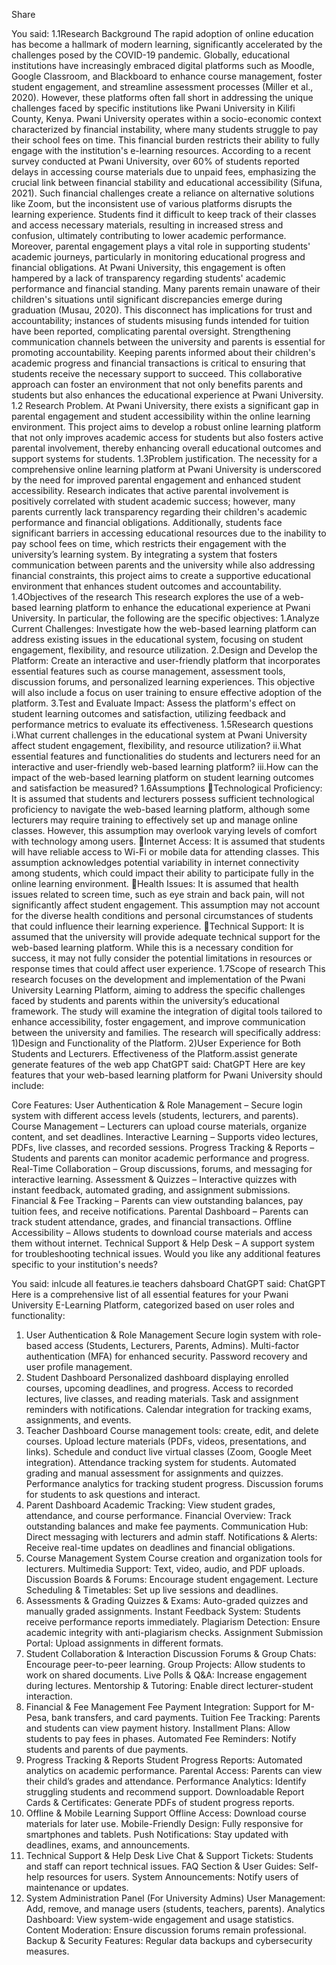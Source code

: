 Share


You said:
1.1Research Background 
The rapid adoption of online education has become a hallmark of modern learning, significantly accelerated by the challenges posed by the COVID-19 pandemic. Globally, educational institutions have increasingly embraced digital platforms such as Moodle, Google Classroom, and Blackboard to enhance course management, foster student engagement, and streamline assessment processes (Miller et al., 2020). However, these platforms often fall short in addressing the unique challenges faced by specific institutions like Pwani University in Kilifi County, Kenya.
Pwani University operates within a socio-economic context characterized by financial instability, where many students struggle to pay their school fees on time. This financial burden restricts their ability to fully engage with the institution's e-learning resources. According to a recent survey conducted at Pwani University, over 60% of students reported delays in accessing course materials due to unpaid fees, emphasizing the crucial link between financial stability and educational accessibility (Sifuna, 2021). Such financial challenges create a reliance on alternative solutions like Zoom, but the inconsistent use of various platforms disrupts the learning experience. Students find it difficult to keep track of their classes and access necessary materials, resulting in increased stress and confusion, ultimately contributing to lower academic performance.
Moreover, parental engagement plays a vital role in supporting students' academic journeys, particularly in monitoring educational progress and financial obligations. At Pwani University, this engagement is often hampered by a lack of transparency regarding students' academic performance and financial standing. Many parents remain unaware of their children's situations until significant discrepancies emerge during graduation (Musau, 2020). This disconnect has implications for trust and accountability; instances of students misusing funds intended for tuition have been reported, complicating parental oversight. Strengthening communication channels between the university and parents is essential for promoting accountability. Keeping parents informed about their children's academic progress and financial transactions is critical to ensuring that students receive the necessary support to succeed. This collaborative approach can foster an environment that not only benefits parents and students but also enhances the educational experience at Pwani University.
1.2 Research Problem.
 At Pwani University, there exists a significant gap in parental engagement and student accessibility within the online learning environment. This project aims to develop a robust online learning platform that not only improves academic access for students but also fosters active parental involvement, thereby enhancing overall educational outcomes and support systems for students.
1.3Problem justification.
The necessity for a comprehensive online learning platform at Pwani University is underscored by the need for improved parental engagement and enhanced student accessibility. Research indicates that active parental involvement is positively correlated with student academic success; however, many parents currently lack transparency regarding their children's academic performance and financial obligations. Additionally, students face significant barriers in accessing educational resources due to the inability to pay school fees on time, which restricts their engagement with the university’s learning system. By integrating a system that fosters communication between parents and the university while also addressing financial constraints, this project aims to create a supportive educational environment that enhances student outcomes and accountability.
1.4Objectives of the research
This research explores the use of a web-based learning platform to enhance the educational experience at Pwani University. In particular, the following are the specific objectives:
1.Analyze Current Challenges: Investigate how the web-based learning platform can address existing issues in the educational system, focusing on student engagement, flexibility, and resource utilization.
2.Design and Develop the Platform: Create an interactive and user-friendly platform that incorporates essential features such as course management, assessment tools, discussion forums, and personalized learning experiences. This objective will also include a focus on user training to ensure effective adoption of the platform.
3.Test and Evaluate Impact: Assess the platform's effect on student learning outcomes and satisfaction, utilizing feedback and performance metrics to evaluate its effectiveness.
1.5Research questions
i.What current challenges in the educational system at Pwani University affect student engagement, flexibility, and resource utilization?
ii.What essential features and functionalities do students and lecturers need for an interactive and user-friendly web-based learning platform?
iii.How can the impact of the web-based learning platform on student learning outcomes and satisfaction be measured?
1.6Assumptions
Technological Proficiency: It is assumed that students and lecturers possess sufficient technological proficiency to navigate the web-based learning platform, although some lecturers may require training to effectively set up and manage online classes. However, this assumption may overlook varying levels of comfort with technology among users.
Internet Access: It is assumed that students will have reliable access to Wi-Fi or mobile data for attending classes. This assumption acknowledges potential variability in internet connectivity among students, which could impact their ability to participate fully in the online learning environment.
Health Issues: It is assumed that health issues related to screen time, such as eye strain and back pain, will not significantly affect student engagement. This assumption may not account for the diverse health conditions and personal circumstances of students that could influence their learning experience.
Technical Support: It is assumed that the university will provide adequate technical support for the web-based learning platform. While this is a necessary condition for success, it may not fully consider the potential limitations in resources or response times that could affect user experience.
1.7Scope of research
This research focuses on the development and implementation of the Pwani University Learning Platform, aiming to address the specific challenges faced by students and parents within the university’s educational framework. The study will examine the integration of digital tools tailored to enhance accessibility, foster engagement, and improve communication between the university and families. The research will specifically address:
1)Design and Functionality of the Platform.
2)User Experience for Both Students and Lecturers.
Effectiveness of the Platform.assist generate  generate features of the web app
ChatGPT said:
ChatGPT
Here are key features that your web-based learning platform for Pwani University should include:

Core Features:
User Authentication & Role Management – Secure login system with different access levels (students, lecturers, and parents).
Course Management – Lecturers can upload course materials, organize content, and set deadlines.
Interactive Learning – Supports video lectures, PDFs, live classes, and recorded sessions.
Progress Tracking & Reports – Students and parents can monitor academic performance and progress.
Real-Time Collaboration – Group discussions, forums, and messaging for interactive learning.
Assessment & Quizzes – Interactive quizzes with instant feedback, automated grading, and assignment submissions.
Financial & Fee Tracking – Parents can view outstanding balances, pay tuition fees, and receive notifications.
Parental Dashboard – Parents can track student attendance, grades, and financial transactions.
Offline Accessibility – Allows students to download course materials and access them without internet.
Technical Support & Help Desk – A support system for troubleshooting technical issues.
Would you like any additional features specific to your institution's needs?







You said:
inlcude all features.ie teachers dahsboard
ChatGPT said:
ChatGPT
Here is a comprehensive list of all essential features for your Pwani University E-Learning Platform, categorized based on user roles and functionality:

1. User Authentication & Role Management
Secure login system with role-based access (Students, Lecturers, Parents, Admins).
Multi-factor authentication (MFA) for enhanced security.
Password recovery and user profile management.
2. Student Dashboard
Personalized dashboard displaying enrolled courses, upcoming deadlines, and progress.
Access to recorded lectures, live classes, and reading materials.
Task and assignment reminders with notifications.
Calendar integration for tracking exams, assignments, and events.
3. Teacher Dashboard
Course management tools: create, edit, and delete courses.
Upload lecture materials (PDFs, videos, presentations, and links).
Schedule and conduct live virtual classes (Zoom, Google Meet integration).
Attendance tracking system for students.
Automated grading and manual assessment for assignments and quizzes.
Performance analytics for tracking student progress.
Discussion forums for students to ask questions and interact.
4. Parent Dashboard
Academic Tracking: View student grades, attendance, and course performance.
Financial Overview: Track outstanding balances and make fee payments.
Communication Hub: Direct messaging with lecturers and admin staff.
Notifications & Alerts: Receive real-time updates on deadlines and financial obligations.
5. Course Management System
Course creation and organization tools for lecturers.
Multimedia Support: Text, video, audio, and PDF uploads.
Discussion Boards & Forums: Encourage student engagement.
Lecture Scheduling & Timetables: Set up live sessions and deadlines.
6. Assessments & Grading
Quizzes & Exams: Auto-graded quizzes and manually graded assignments.
Instant Feedback System: Students receive performance reports immediately.
Plagiarism Detection: Ensure academic integrity with anti-plagiarism checks.
Assignment Submission Portal: Upload assignments in different formats.
7. Student Collaboration & Interaction
Discussion Forums & Group Chats: Encourage peer-to-peer learning.
Group Projects: Allow students to work on shared documents.
Live Polls & Q&A: Increase engagement during lectures.
Mentorship & Tutoring: Enable direct lecturer-student interaction.
8. Financial & Fee Management
Fee Payment Integration: Support for M-Pesa, bank transfers, and card payments.
Tuition Fee Tracking: Parents and students can view payment history.
Installment Plans: Allow students to pay fees in phases.
Automated Fee Reminders: Notify students and parents of due payments.
9. Progress Tracking & Reports
Student Progress Reports: Automated analytics on academic performance.
Parental Access: Parents can view their child’s grades and attendance.
Performance Analytics: Identify struggling students and recommend support.
Downloadable Report Cards & Certificates: Generate PDFs of student progress reports.
10. Offline & Mobile Learning Support
Offline Access: Download course materials for later use.
Mobile-Friendly Design: Fully responsive for smartphones and tablets.
Push Notifications: Stay updated with deadlines, exams, and announcements.
11. Technical Support & Help Desk
Live Chat & Support Tickets: Students and staff can report technical issues.
FAQ Section & User Guides: Self-help resources for users.
System Announcements: Notify users of maintenance or updates.
12. System Administration Panel (For University Admins)
User Management: Add, remove, and manage users (students, teachers, parents).
Analytics Dashboard: View system-wide engagement and usage statistics.
Content Moderation: Ensure discussion forums remain professional.
Backup & Security Features: Regular data backups and cybersecurity measures.
